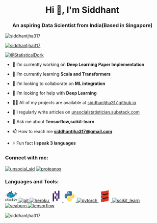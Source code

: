 <h1 align="center">Hi 👋, I'm Siddhant</h1>
<h3 align="center">An aspiring Data Scientist from India(Based in Singapore)</h3>

<p align="left"> <img src="https://komarev.com/ghpvc/?username=siddhantjha317&label=Profile%20views&color=0e75b6&style=flat" alt="siddhantjha317" /> </p>

<p align="left"> <a href="https://github.com/ryo-ma/github-profile-trophy"><img src="https://github-profile-trophy.vercel.app/?username=siddhantjha317" alt="siddhantjha317" /></a> </p>

<p align="left"> <a href="https://twitter.com/StatisticalDork" target="blank"><img src="https://img.shields.io/twitter/follow/StatisticalDork?logo=twitter&style=for-the-badge" alt="@StatisticalDork" /></a> </p>

- 🔭 I’m currently working on **Deep Learning Paper Implementation**

- 🌱 I’m currently learning **Scala and Transformers**

- 👯 I’m looking to collaborate on **ML integration**

- 🤝 I’m looking for help with **Deep Learning**

- 👨‍💻 All of my projects are available at [siddhantjha317.github.io](https://siddhantjha317.github.io)

- 📝 I regularly write articles on [unsocialstatistician.substack.com](https://unsocialstatistician.substack.com)

- 💬 Ask me about **Tensorflow,scikit-learn**

- 📫 How to reach me **siddhantjha317@gmail.com**

- ⚡ Fun fact **I speak 3 languages**

<h3 align="left">Connect with me:</h3>
<p align="left">
<a href="https://twitter.com/StatisticalDork" target="blank"><img align="center" src="https://raw.githubusercontent.com/rahuldkjain/github-profile-readme-generator/master/src/images/icons/Social/twitter.svg" alt="unsocial_sid" height="30" width="40" /></a>
<a href="https://kaggle.com/proteanox" target="blank"><img align="center" src="https://raw.githubusercontent.com/rahuldkjain/github-profile-readme-generator/master/src/images/icons/Social/kaggle.svg" alt="proteanox" height="30" width="40" /></a>
</p>

<h3 align="left">Languages and Tools:</h3>
<p align="left"> <a href="https://www.docker.com/" target="_blank" rel="noreferrer"> <img src="https://raw.githubusercontent.com/devicons/devicon/master/icons/docker/docker-original-wordmark.svg" alt="docker" width="40" height="40"/> </a> <a href="https://git-scm.com/" target="_blank" rel="noreferrer"> <img src="https://www.vectorlogo.zone/logos/git-scm/git-scm-icon.svg" alt="git" width="40" height="40"/> </a> <a href="https://heroku.com" target="_blank" rel="noreferrer"> <img src="https://www.vectorlogo.zone/logos/heroku/heroku-icon.svg" alt="heroku" width="40" height="40"/> </a> <a href="https://pandas.pydata.org/" target="_blank" rel="noreferrer"> <img src="https://raw.githubusercontent.com/devicons/devicon/2ae2a900d2f041da66e950e4d48052658d850630/icons/pandas/pandas-original.svg" alt="pandas" width="40" height="40"/> </a> <a href="https://www.python.org" target="_blank" rel="noreferrer"> <img src="https://raw.githubusercontent.com/devicons/devicon/master/icons/python/python-original.svg" alt="python" width="40" height="40"/> </a> <a href="https://pytorch.org/" target="_blank" rel="noreferrer"> <img src="https://www.vectorlogo.zone/logos/pytorch/pytorch-icon.svg" alt="pytorch" width="40" height="40"/> </a> <a href="https://www.scala-lang.org" target="_blank" rel="noreferrer"> <img src="https://raw.githubusercontent.com/devicons/devicon/master/icons/scala/scala-original.svg" alt="scala" width="40" height="40"/> </a> <a href="https://scikit-learn.org/" target="_blank" rel="noreferrer"> <img src="https://upload.wikimedia.org/wikipedia/commons/0/05/Scikit_learn_logo_small.svg" alt="scikit_learn" width="40" height="40"/> </a> <a href="https://seaborn.pydata.org/" target="_blank" rel="noreferrer"> <img src="https://seaborn.pydata.org/_images/logo-mark-lightbg.svg" alt="seaborn" width="40" height="40"/> </a> <a href="https://www.tensorflow.org" target="_blank" rel="noreferrer"> <img src="https://www.vectorlogo.zone/logos/tensorflow/tensorflow-icon.svg" alt="tensorflow" width="40" height="40"/> </a> </p>

<p><img align="center" src="https://github-readme-stats.vercel.app/api/top-langs?username=siddhantjha317&show_icons=true&locale=en&layout=compact" alt="siddhantjha317" /></p>
